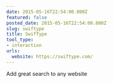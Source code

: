 ```yaml
---
date: 2015-05-16T22:54:00.000Z
featured: false
posted_date: 2015-05-16T22:54:00.000Z
slug: swiftype
title: SwifType
tool_type:
- interaction
urls:
  website: https://swiftype.com/
---
```


Add great search to any website




